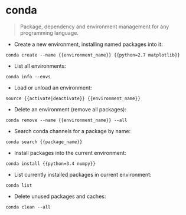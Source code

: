 # conda

> Package, dependency and environment management for any programming language.

- Create a new environment, installing named packages into it:

`conda create --name {{environment_name}} {{python=2.7 matplotlib}}`

- List all environments:

`conda info --envs`

- Load or unload an environment:

`source {{activate|deactivate}} {{environment_name}}`

- Delete an environment (remove all packages):

`conda remove --name {{environment_name}} --all`

- Search conda channels for a package by name:

`conda search {{package_name}}`

- Install packages into the current environment:

`conda install {{python=3.4 numpy}}`

- List currently installed packages in current environment:

`conda list`

- Delete unused packages and caches:

`conda clean --all`

